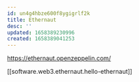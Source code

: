 ```yaml
---
id: un4g4hbze600f8ygigrlf2k
title: Ethernaut
desc: ''
updated: 1658389230996
created: 1658389041253
---
```


https://ethernaut.openzeppelin.com/

[[software.web3.ethernaut.hello-ethernaut]]